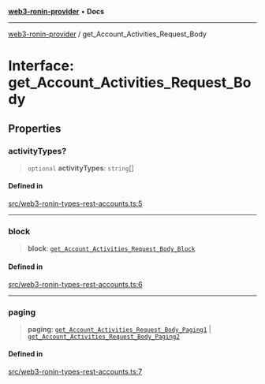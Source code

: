 [**web3-ronin-provider**](../README.md) • **Docs**

***

[web3-ronin-provider](../globals.md) / get\_Account\_Activities\_Request\_Body

# Interface: get\_Account\_Activities\_Request\_Body

## Properties

### activityTypes?

> `optional` **activityTypes**: `string`[]

#### Defined in

[src/web3-ronin-types-rest-accounts.ts:5](https://github.com/chuacw/web3-ronin-provider/blob/dab3da736520006c9aeb4dab1fb5f7a56228c341/src/web3-ronin-types-rest-accounts.ts#L5)

***

### block

> **block**: [`get_Account_Activities_Request_Body_Block`](get_Account_Activities_Request_Body_Block.md)

#### Defined in

[src/web3-ronin-types-rest-accounts.ts:6](https://github.com/chuacw/web3-ronin-provider/blob/dab3da736520006c9aeb4dab1fb5f7a56228c341/src/web3-ronin-types-rest-accounts.ts#L6)

***

### paging

> **paging**: [`get_Account_Activities_Request_Body_Paging1`](get_Account_Activities_Request_Body_Paging1.md) \| [`get_Account_Activities_Request_Body_Paging2`](get_Account_Activities_Request_Body_Paging2.md)

#### Defined in

[src/web3-ronin-types-rest-accounts.ts:7](https://github.com/chuacw/web3-ronin-provider/blob/dab3da736520006c9aeb4dab1fb5f7a56228c341/src/web3-ronin-types-rest-accounts.ts#L7)
